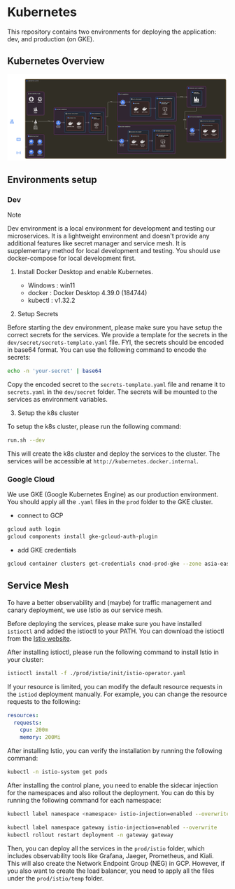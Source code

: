 # Kubernetes

This repository contains two environments for deploying the application: dev, and production (on GKE).

## Kubernetes Overview

![image](/docs/architecture-3.png)

## Environments setup

### Dev

> [!NOTE]
> Dev environment is a local environment for development and testing our microservices. It is a lightweight environment and doesn't provide any additional features like secret manager and service mesh. It is supplementary method for local development and testing. You should use docker-compose for local development first.

1. Install Docker Desktop and enable Kubernetes.

   - Windows : win11
   - docker : Docker Desktop 4.39.0 (184744)
   - kubectl : v1.32.2

2. Setup Secrets

Before starting the dev environment, please make sure you have setup the correct secrets for the services. We provide a template for the secrets in the `dev/secret/secrets-template.yaml` file. FYI, the secrets should be encoded in base64 format. You can use the following command to encode the secrets:

```bash
echo -n 'your-secret' | base64
```

Copy the encoded secret to the `secrets-template.yaml` file and rename it to `secrets.yaml` in the `dev/secret` folder. The secrets will be mounted to the services as environment variables.

3. Setup the k8s cluster

To setup the k8s cluster, please run the following command:

```bash
run.sh --dev
```

This will create the k8s cluster and deploy the services to the cluster. The services will be accessible at `http://kubernetes.docker.internal`.

### Google Cloud

We use GKE (Google Kubernetes Engine) as our production environment. You should apply all the `.yaml` files in the `prod` folder to the GKE cluster.

- connect to GCP

```bash
gcloud auth login
gcloud components install gke-gcloud-auth-plugin
```

- add GKE credentials

```bash
gcloud container clusters get-credentials cnad-prod-gke --zone asia-east1-a --project cnad-group3
```

## Service Mesh

To have a better observability and (maybe) for traffic management and canary deployment, we use Istio as our service mesh.

Before deploying the services, please make sure you have installed `istioctl` and added the istioctl to your PATH. You can download the istioctl from the [Istio website](https://istio.io/latest/docs/setup/getting-started/).

After installing istioctl, please run the following command to install Istio in your cluster:

```bash
istioctl install -f ./prod/istio/init/istio-operator.yaml
```

If your resource is limited, you can modify the default resource requests in the `istiod` deployment manually. For example, you can change the resource requests to the following:

```yaml
resources:
  requests:
    cpu: 200m
    memory: 200Mi
```

After installing Istio, you can verify the installation by running the following command:

```bash
kubectl -n istio-system get pods
```

After installing the control plane, you need to enable the sidecar injection for the namespaces and also rollout the deployment. You can do this by running the following command for each namespace:

```bash
kubectl label namespace <namespace> istio-injection=enabled --overwrite
```

```bash
kubectl label namespace gateway istio-injection=enabled --overwrite
kubectl rollout restart deployment -n gateway gateway
```

Then, you can deploy all the services in the `prod/istio` folder, which includes observability tools like Grafana, Jaeger, Prometheus, and Kiali. This will also create the Network Endpoint Group (NEG) in GCP. However, if you also want to create the load balancer, you need to apply all the files under the `prod/istio/temp` folder.
